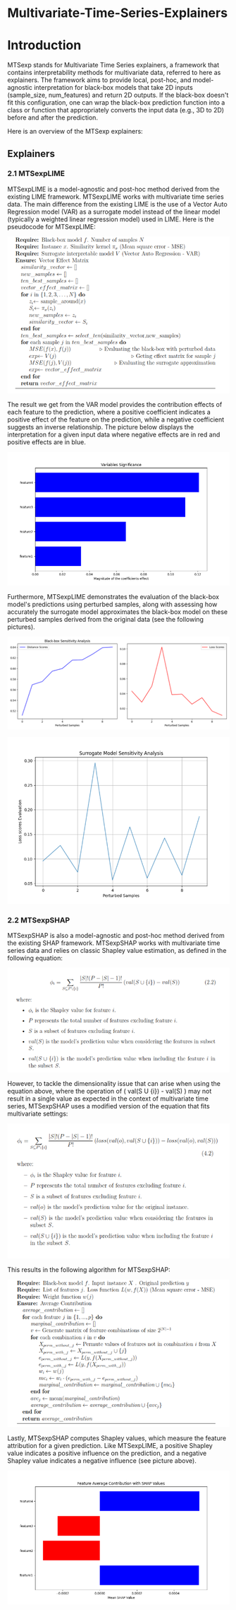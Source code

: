 # Multivariate-Time-Series-Explainers

# Introduction
MTSexp stands for Multivariate Time Series explainers, a framework that contains interpretability methods for multivariate data, referred to here as explainers. The framework aims to provide local, post-hoc, and model-agnostic interpretation for black-box models that take 2D inputs (sample_size, num_features) and return 2D outputs. If the black-box doesn't fit this configuration, one can wrap the black-box prediction function into a class or function that appropriately converts the input data (e.g., 3D to 2D) before and after the prediction.

Here is an overview of the MTSexp explainers:

## Explainers

### 2.1 MTSexpLIME
MTSexpLIME is a model-agnostic and post-hoc method derived from the existing LIME framework. MTSexpLIME works with multivariate time series data. The main difference from the existing LIME is the use of a Vector Auto Regression model (VAR) as a surrogate model instead of the linear model (typically a weighted linear regression model) used in LIME. Here is the pseudocode for MTSexpLIME:

![LIME Algorithm](explainers/out/ex_20240618_205131/lime_alg.png)

The result we get from the VAR model provides the contribution effects of each feature to the prediction, where a positive coefficient indicates a positive effect of the feature on the prediction, while a negative coefficient suggests an inverse relationship. The picture below displays the interpretation for a given input data where negative effects are in red and positive effects are in blue.

![LIME Average Neighborhood Feature Effect](explainers/out/ex_20240618_205131/MTSexpLIME_evaluate_surogate_model.png)

Furthermore, MTSexpLIME demonstrates the evaluation of the black-box model's predictions using perturbed samples, along with assessing how accurately the surrogate model approximates the black-box model on these perturbed samples derived from the original data (see the following pictures).

![LIME Blackbox evaluation](explainers/out/ex_20240618_205131/MTSexpLIME_blackbox_evaluation.png)

![LIME Sugorate evaluation](explainers/out/ex_20240618_205131/MTSexpLIME_average_neighborhood_feature_effect.png)

### 2.2 MTSexpSHAP
MTSexpSHAP is also a model-agnostic and post-hoc method derived from the existing SHAP framework. MTSexpSHAP works with multivariate time series data and relies on classic Shapley value estimation, as defined in the following equation:

![SHAP Eq1](explainers/out/ex_20240618_205131/shap_eq1.png)

However, to tackle the dimensionality issue that can arise when using the equation above, where the operation of \( val(S U \{i\}) - val(S) \) may not result in a single value as expected in the context of multivariate time series, MTSexpSHAP uses a modified version of the equation that fits multivariate settings:

![SHAP Eq2](explainers/out/ex_20240618_205131/shap_eq2.png)

This results in the following algorithm for MTSexpSHAP:

![SHAP Alg](explainers/out/ex_20240618_205131/shap_alg.png)

Lastly, MTSexpSHAP computes Shapley values, which measure the feature attribution for a given prediction. Like MTSexpLIME, a positive Shapley value indicates a positive influence on the prediction, and a negative Shapley value indicates a negative influence (see picture above).

![SHAP Feature average attribution](explainers/out/ex_20240618_205131/MTSexpSHAP.png)

